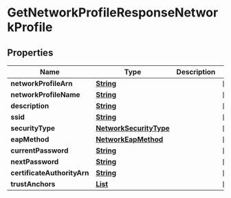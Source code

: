 

# GetNetworkProfileResponseNetworkProfile


## Properties

| Name | Type | Description | Notes |
|------------ | ------------- | ------------- | -------------|
|**networkProfileArn** | [**String**](String.md) |  |  [optional] |
|**networkProfileName** | [**String**](String.md) |  |  [optional] |
|**description** | [**String**](String.md) |  |  [optional] |
|**ssid** | [**String**](String.md) |  |  [optional] |
|**securityType** | [**NetworkSecurityType**](NetworkSecurityType.md) |  |  [optional] |
|**eapMethod** | [**NetworkEapMethod**](NetworkEapMethod.md) |  |  [optional] |
|**currentPassword** | [**String**](String.md) |  |  [optional] |
|**nextPassword** | [**String**](String.md) |  |  [optional] |
|**certificateAuthorityArn** | [**String**](String.md) |  |  [optional] |
|**trustAnchors** | [**List**](List.md) |  |  [optional] |



